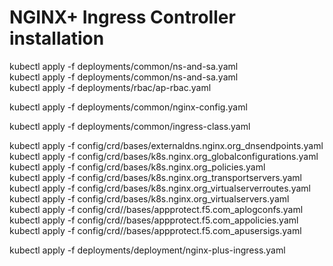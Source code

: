 # NGINX+ Ingress Controller installation

<!--- setup rbac ---> 
kubectl apply -f deployments/common/ns-and-sa.yaml<br>
kubectl apply -f deployments/common/ns-and-sa.yaml<br>
kubectl apply -f deployments/rbac/ap-rbac.yaml<br>

<!--- create common resources ---> 

<!--- create default server secret ---> 
<!--- kubectl apply -f examples/shared-examples/default-server-secret/default-server-secret.yaml ---> 

<!--- create a configmap ---> 
kubectl apply -f deployments/common/nginx-config.yaml

<!--- create an ingress-class ---> 
kubectl apply -f deployments/common/ingress-class.yaml

<!--- create crds ---> 
kubectl apply -f config/crd/bases/externaldns.nginx.org_dnsendpoints.yaml<br>
kubectl apply -f config/crd/bases/k8s.nginx.org_globalconfigurations.yaml<br>
kubectl apply -f config/crd/bases/k8s.nginx.org_policies.yaml<br>
kubectl apply -f config/crd/bases/k8s.nginx.org_transportservers.yaml<br>
kubectl apply -f config/crd/bases/k8s.nginx.org_virtualserverroutes.yaml<br>
kubectl apply -f config/crd/bases/k8s.nginx.org_virtualservers.yaml<br>
kubectl apply -f config/crd//bases/appprotect.f5.com_aplogconfs.yaml<br>
kubectl apply -f config/crd//bases/appprotect.f5.com_appolicies.yaml<br>
kubectl apply -f config/crd//bases/appprotect.f5.com_apusersigs.yaml<br>

<!--- deploy N+ ---> 
kubectl apply -f deployments/deployment/nginx-plus-ingress.yaml<br>

